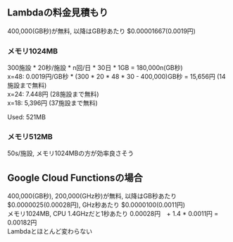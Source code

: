 ## Lambdaの料金見積もり
400,000(GB秒)が無料, 以降はGB秒あたり $0.00001667(0.0019円)

### メモリ1024MB
300施設 * 20秒/施設 * n回/日 * 30日 * 1GB = 180,000n(GB秒)  
x=48: 0.0019円/GB秒 * (300 * 20 * 48 * 30 - 400,000)GB秒 = 15,656円 (14施設まで無料)  
x=24: 7.448円 (28施設まで無料)  
x=18: 5,396円 (37施設まで無料)

Used: 521MB

### メモリ512MB
50s/施設, メモリ1024MBの方が効率良さそう

## Google Cloud Functionsの場合
400,000(GB秒), 200,000(GHz秒)が無料, 以降はGB秒あたり $0.0000025(0.00028円), GHz秒あたり $0.0000100(0.0011円)  
メモリ1024MB, CPU 1.4GHzだと1秒あたり 0.00028円　+ 1.4 * 0.0011円 = 0.00182円  
Lambdaとほとんど変わらない
